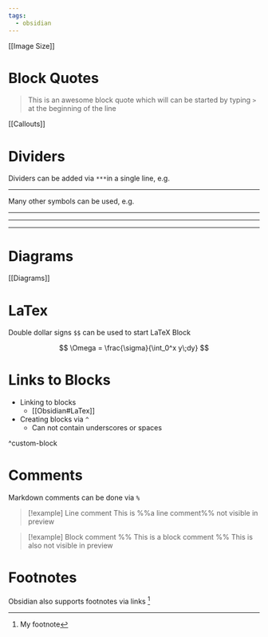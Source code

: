 ```yaml
---
tags:
  - obsidian
---
```


[[Image Size]]

# Block Quotes

> This is an awesome block quote which will can be started by typing `>` at the beginning of the line

[[Callouts]]

# Dividers

Dividers can be added via `***`in a single line, e.g.
***

Many other symbols can be used, e.g.
- - -
___
---

# Diagrams
[[Diagrams]]
# LaTex

Double dollar signs `$$` can be used to start LaTeX Block

$$
\Omega = \frac{\sigma}{\int_0^x y\;dy}
$$

# Links to Blocks

- Linking to blocks
	- [[Obsidian#LaTex]]
- Creating blocks via `^`
	- Can not contain underscores or spaces

^custom-block

# Comments

Markdown comments can be done via `%`

> [!example] Line comment
This is %%a line comment%% not visible in preview

> [!example] Block comment
> %%
> This is a block comment
> %%
> This is also not visible in preview

# Footnotes

Obsidian also supports footnotes via links [^1]

[^1]: My footnote
